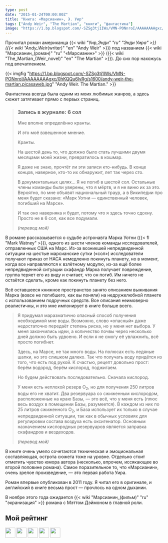 ```yaml
---
type: post
date: "2015-01-24T00:00:00Z"
title: "Книга: «Марсианин», Э. Уир"
tags: ["Andy Weir", "The Martian", "книги", "фантастика"]
image: "https://1.bp.blogspot.com/-SZSg3tj1IWs/VMN-PONnroI/AAAAAAAAgxc/0hKQQu6lvRg/s1600/andy-weir-the-martian.picasaweb.jpg"
---
```


Прочитал роман американца {{< wiki "Уир,_Энди" "ru" "Энди Уира" >}} ({{< wiki "Andy_Weir_(writer)" "en" "Andy Weir" >}}) под названием {{< wiki "Марсианин_(роман)" "ru" "«Марсианин»" >}} ({{< wiki "The_Martian_(Weir_novel)" "en" "The Martian" >}}). До сих пор нахожусь под впечатлением.

{{< imgfig "https://1.bp.blogspot.com/-SZSg3tj1IWs/VMN-PONnroI/AAAAAAAAgxc/0hKQQu6lvRg/s1600/andy-weir-the-martian.picasaweb.jpg" "Andy Weir. The Martian." >}}

Фантастика всегда была одним из моих любимых жанров, а здесь сюжет затягивает прямо с первых страниц.

<!--more-->

>### Запись в журнале: 6 сол
>
> Мне вполне определённо кранты.
>
> И это моё взвешенное мнение.
>
> Кранты.
>
> На шестой день то, что должно было стать лучшими двумя месяцами моей жизни, превратилось в кошмар.
>
> Я даже не знаю, прочтёт ли эти записи кто-нибудь. В конце концов, наверное, кто-то их обнаружит, лет так через сто.
>
> В документальных целях… Я не погиб в шестой сол. Остальные члены команды были уверены, что я мёртв, и я не виню их за это. Вероятно, по мне объявят национальный траур, а в Википедии про меня будет сказано: «Марк Уотни — единственный человек, погибший на Марсе».
>
> И так оно наверняка и будет, потому что я здесь точно сдохну. Просто не в 6 сол, как все подумали.
>
> *(перевод мой)*

В романе рассказывается о судьбе астронавта Марка Уотни ({{< fl "Mark Watney" >}}), одного из шести членов команды исследователей, отправленных США на Марс. Из-за возникшей непредвиденной ситуации на шестые марсианские сутки («сол») исследователи получают приказ от НАСА немедленно покинуть планету, но в момент, когда все направляются к взлётному модулю, из-за ещё более непредвиденной ситуации скафандр Марка получает повреждение, группа теряет его из виду и считает, что он погиб. Им ничего не остаётся сделать, кроме как покинуть планету без него.

Всё оставшееся книжное пространство занято описанием выживания Марка (вовсе не погибшего, как вы поняли) на недружелюбной планете с использованием подручных средств. Все описания неимоверно реалистичны, и это мне импонирует в книге больше всего.

> Я придумал маразматично опасный способ получения необходимой мне воды. Возможно, слово «опасный» даже недостаточно передаёт степень риска, но у меня нет выбора. У меня закончились идеи, а количество почвы через несколько дней должно быть удвоено. И если я не смогу её увлажнить, всё просто погибнет.
>
> Здесь, на Марсе, не так много воды. На полюсах есть ледяные шапки, но это слишком далеко. Так что получать воду придётся из того, что есть под рукой. К счастью, рецепт довольно прост: берём водород, берём кислород, поджигаем.
>
> Но будем действовать последовательно. Сначала кислород.
>
> У меня есть неплохой резерв O<sub>2</sub>, но для получения 250 литров воды его не хватит. Два резервуара со сжиженным кислородом, расположенные на краю Базы, — это всё, что у меня есть (плюс весь воздух в помещении Базы, разумеется). В каждом из них по 25 литров сжиженного O<sub>2</sub>, и База использует их только в случае непредвиденной ситуации, так как в обычных условиях для регулировки состава воздуха есть оксигенатор. Основным назначением кислородных резервуаров является заправка скафандров и вездеходов.
>
> *(перевод мой)*

В книге очень умело сочетаются техническая и эмоциональная составляющая, острота сюжета тоже на уровне. Отдельно стоит отметить чувство юмора автора (несколько, впрочем, иссякающее во второй половине романа). Самое поразительное то, что «Марсианин», очень зрелое произведение, — это первая работа Уира.

Роман впервые опубликован в 2011 году. Я читал его в оригинале, и английский в книге весьма прост — прочлось на одном дыхании.

В ноябре этого года ожидается {{< wiki "Марсианин_(фильм)" "ru" "экранизация" >}} романа с Мэттом Дэймоном в главной роли.

## Мой рейтинг
<img src="/images/icons32/grey-star-filled.png" width="32" height="32">
<img src="/images/icons32/grey-star-filled.png" width="32" height="32">
<img src="/images/icons32/grey-star-filled.png" width="32" height="32">
<img src="/images/icons32/grey-star-filled.png" width="32" height="32">
<img src="/images/icons32/grey-star-filled.png" width="32" height="32">

